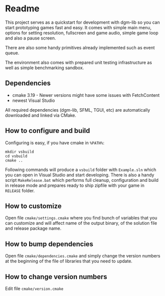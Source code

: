 # Readme

This project serves as a quickstart for development with dgm-lib so you can start prototyping games fast and easy. It comes with simple main menu, options for setting resolution, fullscreen and game audio, simple game loop and also a pause screen.

There are also some handy primitives already implemented such as event queue.

The environment also comes with prepared unit testing infrastructure as well as simple benchmarking sandbox.

## Dependencies

 * cmake 3.19 - Newer versions might have some issues with FetchContent
 * newest Visual Studio

All required dependencies (dgm-lib, SFML, TGUI, etc) are automatically downloaded and linked via CMake.

## How to configure and build

Configuring is easy, if you have cmake in `%PATH%`:

```
mkdir vsbuild
cd vsbuild
cmake ..
```

Following commands will produce a `vsbuild` folder with `Example.sln` which you can open in Visual Studio and start developing. There is also a handy script `MakeRelease.bat` which performs full cleanup, configuration and build in release mode and prepares ready to ship zipfile with your game in `RELEASE` folder.

## How to customize

Open file `cmake/settings.cmake` where you find bunch of variables that you can customize and will affect name of the output binary, of the solution file and release package name.

## How to bump dependencies

Open file `cmake/dependencies.cmake` and simply change the version numbers at the beginning of the file of libraries that you need to update.

## How to change version numbers

Edit file `cmake/version.cmake`
